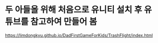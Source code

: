 # 두 아들을 위해 처음으로 유니티 설치 후 유튜브를 참고하여 만들어 봄

https://limdongkyu.github.io/DadFirstGameForKids/TrashFlight/index.html

